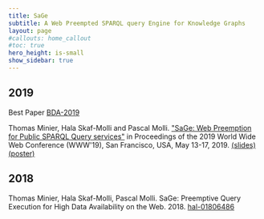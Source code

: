 ```yaml
---
title: SaGe  
subtitle: A Web Preempted SPARQL query Engine for Knowledge Graphs
layout: page
#callouts: home_callout
#toc: true
hero_height: is-small
show_sidebar: true
---
```


## 2019

Best Paper [BDA-2019](https://bda.liris.cnrs.fr/)

Thomas Minier, Hala Skaf-Molli and Pascal Molli. ["SaGe: Web Preemption for Public SPARQL Query services"](https://hal.archives-ouvertes.fr/hal-02017155/document) in Proceedings of the 2019 World Wide Web Conference (WWW'19), San Francisco, USA, May 13-17, 2019. [(slides)](https://docs.google.com/presentation/d/1zSMKwTq6N6IJFs4jFkOqRzpfooDDoLGhR-3yYRUSij8/present?slide=id.p) [(poster)](https://docs.google.com/presentation/d/1AGHxoW820t3s0xc_rdmc_pkxuCmy3qWRBcPQk_kci54/edit?usp=sharing)

## 2018

Thomas Minier, Hala Skaf-Molli, Pascal Molli. SaGe: Preemptive Query Execution for High Data Availability on the Web. 2018. [hal-01806486](https://hal.archives-ouvertes.fr/hal-01806486)
